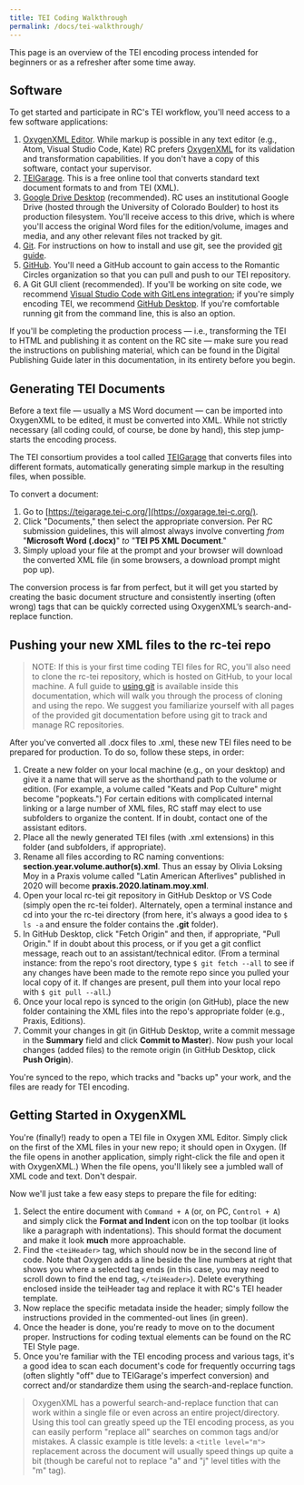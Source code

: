 ```yaml
---
title: TEI Coding Walkthrough
permalink: /docs/tei-walkthrough/
---
```


This page is an overview of the TEI encoding process intended for beginners or as a refresher after some time away.

## Software

To get started and participate in RC's TEI workflow, you'll need access to a few software applications:

1. [OxygenXML Editor](https://www.oxygenxml.com/). While markup is possible in any text editor (e.g., Atom, Visual Studio Code, Kate) RC prefers [OxygenXML](https://www.oxygenxml.com/) for its validation and transformation capabilities. If you don't have a copy of this software, contact your supervisor.
2. [TEIGarage](https://teigarage.tei-c.org/). This is a free online tool that converts standard text document formats to and from TEI (XML).
3. [Google Drive Desktop](https://www.google.com/drive/download/) (recommended). RC uses an institutional Google Drive (hosted through the University of Colorado Boulder) to host its production filesystem. You'll receive access to this drive, which is where you'll access the original Word files for the edition/volume, images and media, and any other relevant files not tracked by git.
4. [Git](https://git-scm.com/). For instructions on how to install and use git, see the provided [git guide](../rc-git/).
5. [GitHub](https://github.com/). You'll need a GitHub account to gain access to the Romantic Circles organization so that you can pull and push to our TEI repository.
6. A Git GUI client (recommended). If you'll be working on site code, we recommend [Visual Studio Code with GitLens integration](https://marketplace.visualstudio.com/items?itemName=eamodio.gitlens); if you're simply encoding TEI, we recommend [GitHub Desktop](https://desktop.github.com/). If you're comfortable running git from the command line, this is also an option.

If you'll be completing the production process — i.e., transforming the TEI to HTML and publishing it as content on the RC site — make sure you read the instructions on publishing material, which can be found in the Digital Publishing Guide later in this documentation, in its entirety before you begin.

## Generating TEI Documents

Before a text file — usually a MS Word document — can be imported into OxygenXML to be edited, it must be converted into XML. While not strictly necessary (all coding could, of course, be done by hand), this step jump-starts the encoding process.

The TEI consortium provides a tool called [TEIGarage](https://oxgarage.tei-c.org/) that converts files into different formats, automatically generating simple markup in the resulting files, when possible.

To convert a document:

1. Go to [https://teigarage.tei-c.org/](https://oxgarage.tei-c.org/).
2. Click "Documents," then select the appropriate conversion. Per RC submission guidelines, this will almost always involve converting *from* "**Microsoft Word (.docx)**" *to* "**TEI P5 XML Document**."
3. Simply upload your file at the prompt and your browser will download the converted XML file (in some browsers, a download prompt might pop up).

The conversion process is far from perfect, but it will get you started by creating the basic document structure and consistently inserting (often wrong) tags that can be quickly corrected using OxygenXML’s search-and-replace function.

## Pushing your new XML files to the rc-tei repo

> NOTE: If this is your first time coding TEI files for RC, you'll also need to clone the rc-tei repository, which is hosted on GitHub, to your local machine. A full guide to [using git](../rc-git/) is available inside this documentation, which will walk you through the process of cloning and using the repo. We suggest you familiarize yourself with all pages of the provided git documentation before using git to track and manage RC repositories.

After you've converted all .docx files to .xml, these new TEI files need to be prepared for production. To do so, follow these steps, in order:

1. Create a new folder on your local machine (e.g., on your desktop) and give it a name that will serve as the shorthand path to the volume or edition. (For example, a volume called "Keats and Pop Culture" might become "popkeats.") For certain editions with complicated internal linking or a large number of XML files, RC staff may elect to use subfolders to organize the content. If in doubt, contact one of the assistant editors.
2. Place all the newly generated TEI files (with .xml extensions) in this folder (and subfolders, if appropriate).
3. Rename all files according to RC naming conventions: **section.year.volume.author(s).xml**. Thus an essay by Olivia Loksing Moy in a Praxis volume called "Latin American Afterlives" published in 2020 will become **praxis.2020.latinam.moy.xml**.
4. Open your local rc-tei git repository in GitHub Desktop or VS Code (simply open the rc-tei folder). Alternately, open a terminal instance and cd into your the rc-tei directory (from here, it's always a good idea to `$ ls -a` and ensure the folder contains the **.git** folder).
5. In GitHub Desktop, click "Fetch Origin" and then, if appropriate, "Pull Origin." If in doubt about this process, or if you get a git conflict message, reach out to an assistant/technical editor. (From a terminal instance: from the repo's root directory, type `$ git fetch --all` to see if any changes have been made to the remote repo since you pulled your local copy of it. If changes are present, pull them into your local repo with `$ git pull --all`.)
6. Once your local repo is synced to the origin (on GitHub), place the new folder containing the XML files into the repo's appropriate folder (e.g., Praxis, Editions).
7. Commit your changes in git (in GitHub Desktop, write a commit message in the **Summary** field and click **Commit to Master**). Now push your local changes (added files) to the remote origin (in GitHub Desktop, click **Push Origin**).

You're synced to the repo, which tracks and "backs up" your work, and the files are ready for TEI encoding.

## Getting Started in OxygenXML

You're (finally!) ready to open a TEI file in Oxygen XML Editor. Simply click on the first of the XML files in your new repo; it should open in Oxygen. (If the file opens in another application, simply right-click the file and open it with OxygenXML.) When the file opens, you'll likely see a jumbled wall of XML code and text. Don't despair.

Now we'll just take a few easy steps to prepare the file for editing:

1. Select the entire document with `Command + A` (or, on PC, `Control + A`) and simply click the **Format and Indent** icon on the top toolbar (it looks like a paragraph with indentations). This should format the document and make it look **much** more approachable.
2. Find the `<teiHeader>` tag, which should now be in the second line of code. Note that Oxygen adds a line beside the line numbers at right that shows you where a selected tag ends (in this case, you may need to scroll down to find the end tag, `</teiHeader>`). Delete everything enclosed inside the teiHeader tag and replace it with RC's TEI header template.
3. Now replace the specific metadata inside the header; simply follow the instructions provided in the commented-out lines (in green).
4. Once the header is done, you're ready to move on to the document proper. Instructions for coding textual elements can be found on the RC TEI Style page.
5. Once you're familiar with the TEI encoding process and various tags, it's a good idea to scan each document's code for frequently occurring tags (often slightly "off" due to TEIGarage's imperfect conversion) and correct and/or standardize them using the search-and-replace function.

>OxygenXML has a powerful search-and-replace function that can work within a single file or even across an entire project/directory. Using this tool can greatly speed up the TEI encoding process, as you can easily perform "replace all" searches on common tags and/or mistakes. A classic example is title levels: a `<title level="m">` replacement across the document will usually speed things up quite a bit (though be careful not to replace "a" and "j" level titles with the "m" tag).
